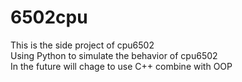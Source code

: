 # 6502cpu

This is the side project of cpu6502  
Using Python to simulate the behavior of cpu6502  
In the future will chage to use C++ combine with OOP  

